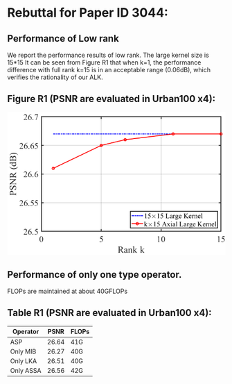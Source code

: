 # Rebuttal for Paper ID 3044:

## Performance of Low rank
We report the performance results of low rank.
The large kernel size is 15*15
It can be seen from Figure R1 that when k=1, the performance difference with full rank k=15 is in an acceptable range (0.06dB), which verifies the rationality of our ALK.

## Figure R1 (PSNR are evaluated in Urban100 x4):
<img src="./imgs/low_rank.png"/>


## Performance of only one type operator.
FLOPs are maintained at about 40GFLOPs
## Table R1 (PSNR are evaluated in Urban100 x4):

| Operator  | PSNR  | FLOPs |
|-----------|-------|-------|
| ASP       | 26.64 | 41G   |
| Only MIB  | 26.27 | 40G   |
| Only LKA  | 26.51 | 40G   |
| Only ASSA | 26.56 | 42G   |

